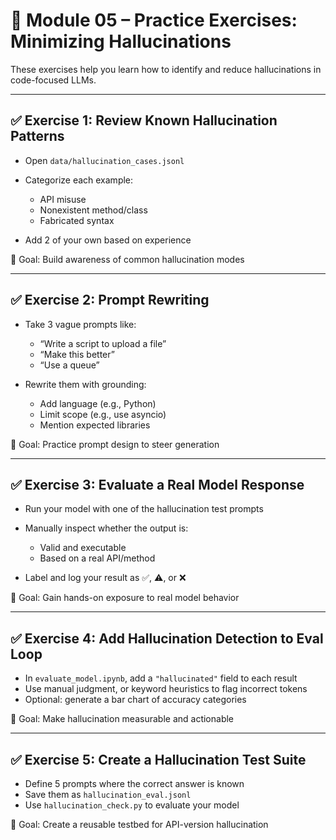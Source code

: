 # 🧪 Module 05 – Practice Exercises: Minimizing Hallucinations

These exercises help you learn how to identify and reduce hallucinations in code-focused LLMs.

---

## ✅ Exercise 1: Review Known Hallucination Patterns

* Open `data/hallucination_cases.jsonl`
* Categorize each example:

  * API misuse
  * Nonexistent method/class
  * Fabricated syntax
* Add 2 of your own based on experience

🎯 Goal: Build awareness of common hallucination modes

---

## ✅ Exercise 2: Prompt Rewriting

* Take 3 vague prompts like:

  * “Write a script to upload a file”
  * “Make this better”
  * “Use a queue”
* Rewrite them with grounding:

  * Add language (e.g., Python)
  * Limit scope (e.g., use asyncio)
  * Mention expected libraries

🎯 Goal: Practice prompt design to steer generation

---

## ✅ Exercise 3: Evaluate a Real Model Response

* Run your model with one of the hallucination test prompts
* Manually inspect whether the output is:

  * Valid and executable
  * Based on a real API/method
* Label and log your result as ✅, ⚠️, or ❌

🎯 Goal: Gain hands-on exposure to real model behavior

---

## ✅ Exercise 4: Add Hallucination Detection to Eval Loop

* In `evaluate_model.ipynb`, add a `"hallucinated"` field to each result
* Use manual judgment, or keyword heuristics to flag incorrect tokens
* Optional: generate a bar chart of accuracy categories

🎯 Goal: Make hallucination measurable and actionable

---

## ✅ Exercise 5: Create a Hallucination Test Suite

* Define 5 prompts where the correct answer is known
* Save them as `hallucination_eval.jsonl`
* Use `hallucination_check.py` to evaluate your model

🎯 Goal: Create a reusable testbed for API-version hallucination
